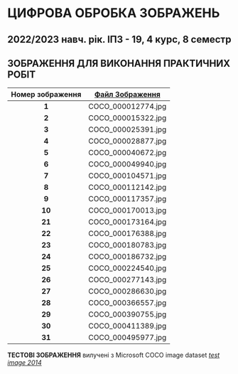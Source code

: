 # **ЦИФРОВА ОБРОБКА ЗОБРАЖЕНЬ**

## 2022/2023 навч. рік. ІПЗ - 19, 4 курс, 8 семестр



## ЗОБРАЖЕННЯ ДЛЯ ВИКОНАННЯ ПРАКТИЧНИХ РОБІТ

| Номер зображення | [Файл Зображення](/images) |
| :--------------: | :------------------------: |
|      **1**       |     COCO_000012774.jpg     |
|      **2**       |     COCO_000015322.jpg     |
|      **3**       |     COCO_000025391.jpg     |
|      **4**       |     COCO_000028877.jpg     |
|      **5**       |     COCO_000040672.jpg     |
|      **6**       |     COCO_000049940.jpg     |
|      **7**       |     COCO_000104571.jpg     |
|      **8**       |     COCO_000112142.jpg     |
|      **9**       |     COCO_000117357.jpg     |
|      **10**      |     COCO_000170013.jpg     |
|      **21**      |     COCO_000173164.jpg     |
|      **22**      |     COCO_000176388.jpg     |
|      **23**      |     COCO_000180783.jpg     |
|      **24**      |     COCO_000186732.jpg     |
|      **25**      |     COCO_000224540.jpg     |
|      **26**      |     COCO_000277143.jpg     |
|      **27**      |     COCO_000286630.jpg     |
|      **28**      |     COCO_000366557.jpg     |
|      **29**      |     COCO_000390755.jpg     |
|      **30**      |     COCO_000411389.jpg     |
|      **31**      |     COCO_000495977.jpg     |





**ТЕСТОВІ ЗОБРАЖЕННЯ** вилучені з Microsoft COCO image dataset [*test image 2014*](http://cocodataset.org/#home)

